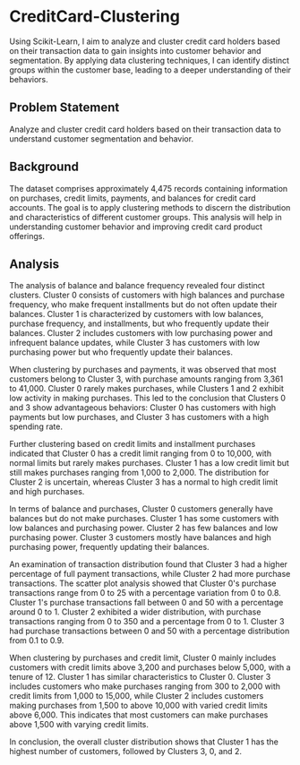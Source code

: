 # CreditCard-Clustering
Using Scikit-Learn, I aim to analyze and cluster credit card holders based on their transaction data to gain insights into customer behavior and segmentation. By applying data clustering techniques, I can identify distinct groups within the customer base, leading to a deeper understanding of their behaviors.


## Problem Statement ##
Analyze and cluster credit card holders based on their transaction data to understand customer segmentation and behavior.

## Background
The dataset comprises approximately 4,475 records containing information on purchases, credit limits, payments, and balances for credit card accounts. The goal is to apply clustering methods to discern the distribution and characteristics of different customer groups. This analysis will help in understanding customer behavior and improving credit card product offerings.

## Analysis
The analysis of balance and balance frequency revealed four distinct clusters. Cluster 0 consists of customers with high balances and purchase frequency, who make frequent installments but do not often update their balances. Cluster 1 is characterized by customers with low balances, purchase frequency, and installments, but who frequently update their balances. Cluster 2 includes customers with low purchasing power and infrequent balance updates, while Cluster 3 has customers with low purchasing power but who frequently update their balances.

When clustering by purchases and payments, it was observed that most customers belong to Cluster 3, with purchase amounts ranging from 3,361 to 41,000. Cluster 0 rarely makes purchases, while Clusters 1 and 2 exhibit low activity in making purchases. This led to the conclusion that Clusters 0 and 3 show advantageous behaviors: Cluster 0 has customers with high payments but low purchases, and Cluster 3 has customers with a high spending rate.

Further clustering based on credit limits and installment purchases indicated that Cluster 0 has a credit limit ranging from 0 to 10,000, with normal limits but rarely makes purchases. Cluster 1 has a low credit limit but still makes purchases ranging from 1,000 to 2,000. The distribution for Cluster 2 is uncertain, whereas Cluster 3 has a normal to high credit limit and high purchases.

In terms of balance and purchases, Cluster 0 customers generally have balances but do not make purchases. Cluster 1 has some customers with low balances and purchasing power. Cluster 2 has few balances and low purchasing power. Cluster 3 customers mostly have balances and high purchasing power, frequently updating their balances.

An examination of transaction distribution found that Cluster 3 had a higher percentage of full payment transactions, while Cluster 2 had more purchase transactions. The scatter plot analysis showed that Cluster 0's purchase transactions range from 0 to 25 with a percentage variation from 0 to 0.8. Cluster 1's purchase transactions fall between 0 and 50 with a percentage around 0 to 1. Cluster 2 exhibited a wider distribution, with purchase transactions ranging from 0 to 350 and a percentage from 0 to 1. Cluster 3 had purchase transactions between 0 and 50 with a percentage distribution from 0.1 to 0.9.

When clustering by purchases and credit limit, Cluster 0 mainly includes customers with credit limits above 3,200 and purchases below 5,000, with a tenure of 12. Cluster 1 has similar characteristics to Cluster 0. Cluster 3 includes customers who make purchases ranging from 300 to 2,000 with credit limits from 1,000 to 15,000, while Cluster 2 includes customers making purchases from 1,500 to above 10,000 with varied credit limits above 6,000. This indicates that most customers can make purchases above 1,500 with varying credit limits.

In conclusion, the overall cluster distribution shows that Cluster 1 has the highest number of customers, followed by Clusters 3, 0, and 2.

